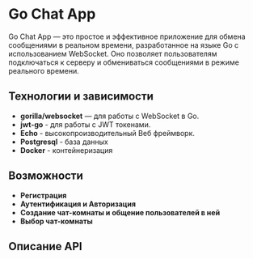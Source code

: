 # Go Chat App
Go Chat App — это простое и эффективное приложение для обмена сообщениями в реальном времени, разработанное на языке Go с использованием WebSocket. Оно позволяет пользователям подключаться к серверу и обмениваться сообщениями в режиме реального времени.​
## Технологии и зависимости
- **gorilla/websocket** —  для работы с WebSocket в Go.
- **jwt-go** -  для работы с JWT токенами.
- **Echo** - высокопроизводительный Веб фреймворк.
- **Postgresql** - база данных
- **Docker** - контейнеризация
## Возможности 
- **Регистрация**
- **Аутентификация и Авторизация**
- **Создание чат-комнаты и общение пользователей в ней**
- **Выбор чат-комнаты**
## Описание API
